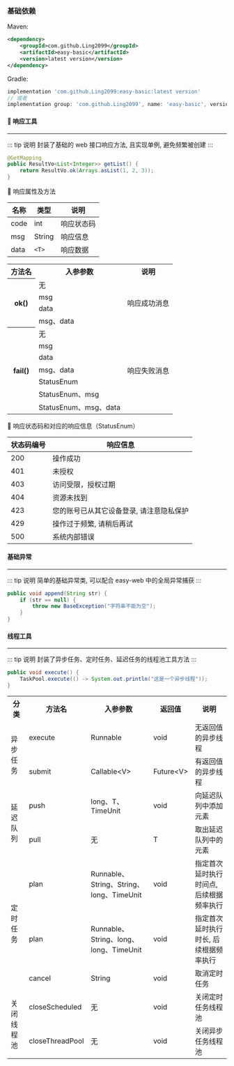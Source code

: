 ### 基础依赖

Maven:
~~~xml
<dependency>
    <groupId>com.github.Ling2099</groupId>
    <artifactId>easy-basic</artifactId>
    <version>latest version</version>
</dependency>
~~~

Gradle:
~~~gradle
implementation 'com.github.Ling2099:easy-basic:latest version'
// 或者
implementation group: 'com.github.Ling2099', name: 'easy-basic', version: 'latest version'
~~~

#### &#x1F527; 响应工具
---
::: tip 说明
封装了基础的 web 接口响应方法, 且实现单例, 避免频繁被创建
:::

~~~java
@GetMapping
public ResultVo<List<Integer>> getList() {
    return ResultVo.ok(Arrays.asList(1, 2, 3));
}
~~~

&#x1F36D; 响应属性及方法

| 名称 | 类型 | 说明 |
| ---- | ---- | ---- |
| code | int | 响应状态码 |
| msg | String | 响应信息 |
| data | `<T>` | 响应数据 |

<table>
    <tr>
        <th>方法名</th>
        <th>入参参数</th>
        <th>说明</th>
    </tr>
    <tr>
        <th rowspan="4">ok()</th>
        <td>无</td>
        <td rowspan="4">响应成功消息</td>
    </tr>
    <tr>
        <td>msg</td>
    </tr>
    <tr>
        <td>data</td>
    </tr>
    <tr>
        <td>msg、data</td>
    </tr>
    <tr>
        <th rowspan="7">fail()</th>
        <td>无</td>
        <td rowspan="7">响应失败消息</td>
    </tr>
    <tr>
        <td>msg</td>
    </tr>
    <tr>
        <td>data</td>
    </tr>
    <tr>
        <td>msg、data</td>
    </tr>
    <tr>
        <td>StatusEnum</td>
    </tr>
    <tr>
        <td>StatusEnum、msg</td>
    </tr>
    <tr>
        <td>StatusEnum、msg、data</td>
    </tr>
</table>

&#x1F368; 响应状态码和对应的响应信息（StatusEnum）

| 状态码编号 | 响应信息 |
| ---- | ---- |
| 200 | 操作成功 |
| 401 | 未授权 |
| 403 | 访问受限，授权过期 |
| 404 | 资源未找到 |
| 423 | 您的账号已从其它设备登录, 请注意隐私保护 |
| 429 | 操作过于频繁, 请稍后再试 |
| 500 | 系统内部错误 |

#### 基础异常
---
::: tip 说明
简单的基础异常类, 可以配合 easy-web 中的全局异常捕获
:::

~~~java
public void append(String str) {
    if (str == null) {
        throw new BaseException("字符串不能为空");
    }
}
~~~

#### 线程工具
---
::: tip 说明
封装了异步任务、定时任务、延迟任务的线程池工具方法
:::

~~~java
public void execute() {
    TaskPool.execute(() -> System.out.println("这是一个异步线程"));
}
~~~

<table>
    <tr>
        <th>分类</th>
        <th>方法名</th>
        <th>入参参数</th>
        <th>返回值</th>
        <th>说明</th>
    </tr>
    <tr>
        <td rowspan="2">异步任务</td>
        <td>execute</td>
        <td>Runnable</td>
        <td>void</td>
        <td>无返回值的异步线程</td>
    </tr>
    <tr>
        <td>submit</td>
        <td>Callable&lt;V&gt;</td>
        <td>Future&lt;V&gt;</td>
        <td>有返回值的异步线程</td>
    </tr>
    <tr>
        <td rowspan="2">延迟队列</td>
        <td>push</td>
        <td>long、T、TimeUnit</td>
        <td>void</td>
        <td>向延迟队列中添加元素</td>
    </tr>
    <tr>
        <td>pull</td>
        <td>无</td>
        <td>T</td>
        <td>取出延迟队列中的元素</td>
    </tr>
    <tr>
        <td rowspan="3">定时任务</td>
        <td>plan</td>
        <td>Runnable、String、String、long、TimeUnit</td>
        <td>void</td>
        <td>指定首次延时执行时间点, 后续根据频率执行</td>
    </tr>
    <tr>
        <td>plan</td>
        <td>Runnable、String、long、long、TimeUnit</td>
        <td>void</td>
        <td>指定首次延时执行时长, 后续根据频率执行</td>
    </tr>
    <tr>
        <td>cancel</td>
        <td>String</td>
        <td>void</td>
        <td>取消定时任务</td>
    </tr>
    <tr>
        <td rowspan="2">关闭线程池</td>
        <td>closeScheduled</td>
        <td>无</td>
        <td>void</td>
        <td>关闭定时任务线程池</td>
    </tr>
    <tr>
        <td>closeThreadPool</td>
        <td>无</td>
        <td>void</td>
        <td>关闭异步任务线程池</td>
    </tr>
</table>